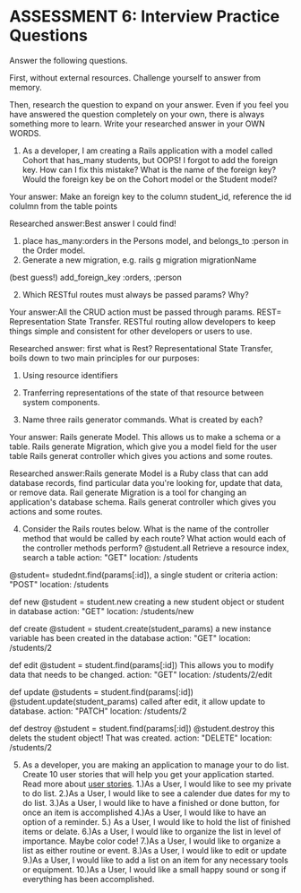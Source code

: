 # ASSESSMENT 6: Interview Practice Questions
Answer the following questions.

First, without external resources. Challenge yourself to answer from memory.

Then, research the question to expand on your answer. Even if you feel you have answered the question completely on your own, there is always something more to learn. Write your researched answer in your OWN WORDS.

1. As a developer, I am creating a Rails application with a model called Cohort that has_many students, but OOPS! I forgot to add the foreign key. How can I fix this mistake? What is the name of the foreign key? Would the foreign key be on the Cohort model or the Student model?

  Your answer: Make an foreign key to the column student_id, reference the id colulmn from the table points

  Researched answer:Best answer I could find! 
  1. place has_many:orders in the Persons model, and belongs_to :person in the Order model.
  2. Generate a new migration, e.g. rails g migration migrationName
  
  (best guess!) 
  add_foreign_key :orders, :person

2. Which RESTful routes must always be passed params? Why?

  Your answer:All the CRUD action must be passed through params. REST= Representation State Transfer. RESTful routing allow developers to keep things simple and consistent for other developers or users to use.

  Researched answer: first what is Rest? Representational State Transfer, boils down to two main principles for our purposes: 
  1. Using resource identifiers
  2. Tranferring representations of the state of that resource between system components. 



3. Name three rails generator commands. What is created by each?

  Your answer: Rails generate Model. This allows us to make a schema or a table.
  Rails generate Migration, which give you a model field for the user table 
  Rails generat controller which gives you actions and some routes.

  Researched answer:Rails generate Model is a Ruby class that can add database records, find particular data you're looking for, update that data, or remove data. Rail generate Migration is a tool for changing an application's database schema. Rails generat controller which gives you actions and some routes.



4. Consider the Rails routes below. What is the name of the controller method that would be called by each route? What action would each of the controller methods perform?
@student.all Retrieve a resource index, search a table
action: "GET"    location: /students          

@student= studednt.find(params[:id]), a single student or criteria
action: "POST"   location: /students       

def new
@student = student.new
creating a new student object or student in database
action: "GET"    location: /students/new

def create 
@student = student.create(student_params)
a new instance variable has been created in the database
action: "GET"    location: /students/2  

def edit 
@student = student.find(params[:id])
This allows you to modify data that needs to be changed.
action: "GET"    location: /students/2/edit    

def update
@students = student.find(params[:id])
@student.update(student_params)
called after edit, it allow update to database. 
action: "PATCH"  location: /students/2      

def destroy
@student = student.find(params[:id])
@student.destroy
this delets the student object! That was created.
action: "DELETE" location: /students/2      



5. As a developer, you are making an application to manage your to do list. Create 10 user stories that will help you get your application started. Read more about [user stories](https://www.atlassian.com/agile/project-management/user-stories).
1.)As a User, I would like to see my private to do list. 
2.)As a User, I would like to see a calender due dates for my to do list.
3.)As a User, I would like to have a finished or done button, for once an item is accomplished
4.)As a User, I would like to have an option of a reminder.
5.) As a User, I would like to hold the list of finished items or delate.
6.)As a User, I would like to organize the list in level of importance. Maybe color code!
7.)As a User, I would like to organize a list as either routine or event.
8.)As a User, I would like to edit or update 
9.)As a User, I would like to add a list on an item for any necessary tools or equipment.
10.)As a User, I would like a small happy sound or song if everything has been accomplished.
